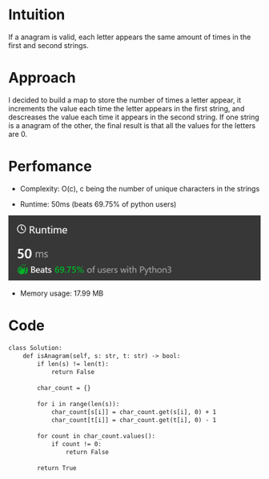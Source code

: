 # Intuition
If a anagram is valid, each letter appears the same amount of times in the first and second strings.

# Approach
I decided to build a map to store the number of times a letter appear, it increments the value each time the letter appears in the first string, and descreases the value each time it appears in the second string. If one string is a anagram of the other, the final result is that all the values for the letters are 0. 

# Perfomance

- Complexity: O(c), c being the number of unique characters in the strings

- Runtime: 50ms (beats 69.75% of python users)
<img src="./img/runtime.png">

- Memory usage: 17.99 MB 


# Code
```
class Solution:
    def isAnagram(self, s: str, t: str) -> bool:
        if len(s) != len(t):
            return False

        char_count = {}

        for i in range(len(s)):
            char_count[s[i]] = char_count.get(s[i], 0) + 1
            char_count[t[i]] = char_count.get(t[i], 0) - 1

        for count in char_count.values():
            if count != 0:
                return False

        return True
```
